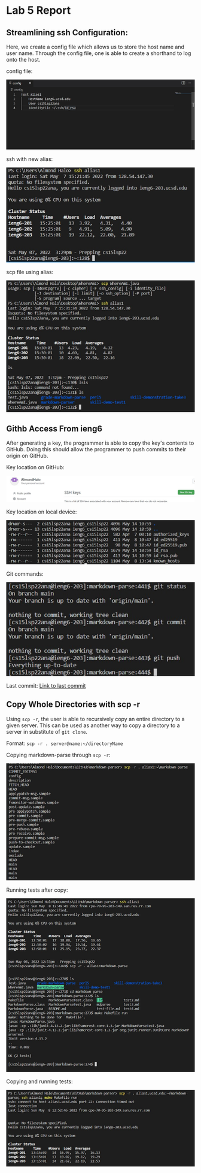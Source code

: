 # Lab 5 Report

## **Streamlining ssh Configuration:**

Here, we create a config file which allows us to store the host name and user name. Through the config file, one is able to create a shorthand to log onto the host.

config file:

![](ssh1.jpg)

ssh with new alias:

![](ssh2.jpg)

scp file using alias:

![](ssh3.jpg)

## Githb Access From ieng6

After generating a key, the programmer is able to copy the key's contents to GitHub. Doing this should allow the programmer to push commits to their origin on GitHub.

Key location on GitHub:

![](prt2.1.jpg)

Key location on local device:

![](prt2.2.jpg)

Git commands:

![](prt2.3.jpg)

Last commit:
[Link to last commit](https://github.com/AlmondHalo/markdown-parser/commit/68d4f1085ea3c0e4ed4c49e04ec1b670acea5a93)
## Copy Whole Directories with scp -r

Using ```scp -r```, the user is able to recursively copy an entire directory to a given server. This can be used as another way to copy a directory to a server in substitute of ```git clone```.

Format: ```scp -r . server@name:~/directoryName```

Copying markdown-parse through ```scp -r```:

![](dir1.jpg)

Running tests after copy:

![](dir2.jpg)

Copying and running tests:

![](dir3.jpg)
